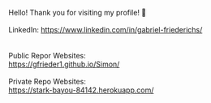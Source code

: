 Hello! Thank you for visiting my profile! 💚\
\
LinkedIn: https://www.linkedin.com/in/gabriel-friederichs/ \
\
\
Public Repor Websites:\
https://gfrieder1.github.io/Simon/ \
\
Private Repo Websites:\
https://stark-bayou-84142.herokuapp.com/
